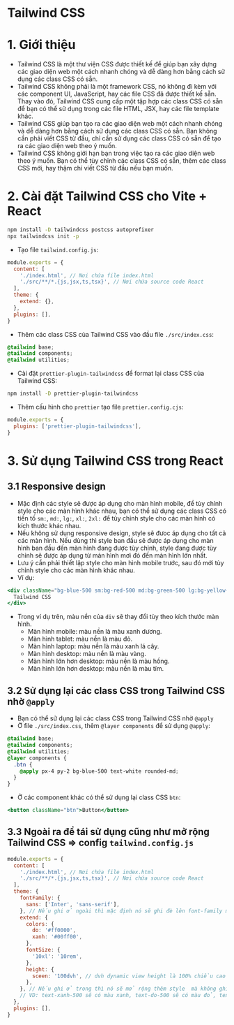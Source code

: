 # Tailwind CSS
# 1. Giới thiệu
- Tailwind CSS là một thư viện CSS được thiết kế để giúp bạn xây dựng các giao diện web một cách nhanh chóng và dễ dàng hơn bằng cách sử dụng các class CSS có sẵn.
- Tailwind CSS không phải là một framework CSS, nó không đi kèm với các component UI, JavaScript, hay các file CSS đã được thiết kế sẵn. Thay vào đó, Tailwind CSS cung cấp một tập hợp các class CSS có sẵn để bạn có thể sử dụng trong các file HTML, JSX, hay các file template khác.
- Tailwind CSS giúp bạn tạo ra các giao diện web một cách nhanh chóng và dễ dàng hơn bằng cách sử dụng các class CSS có sẵn. Bạn không cần phải viết CSS từ đầu, chỉ cần sử dụng các class CSS có sẵn để tạo ra các giao diện web theo ý muốn.
- Tailwind CSS không giới hạn bạn trong việc tạo ra các giao diện web theo ý muốn. Bạn có thể tùy chỉnh các class CSS có sẵn, thêm các class CSS mới, hay thậm chí viết CSS từ đầu nếu bạn muốn.

# 2. Cài đặt Tailwind CSS cho Vite + React
```bash
npm install -D tailwindcss postcss autoprefixer
npx tailwindcss init -p
```
- Tạo file `tailwind.config.js`:
```javascript
module.exports = {
  content: [
    './index.html', // Nơi chứa file index.html
    './src/**/*.{js,jsx,ts,tsx}', // Nơi chứa source code React
  ],
  theme: {
    extend: {},
  },
  plugins: [],
}
```
- Thêm các class CSS của Tailwind CSS vào đầu file `./src/index.css`:
```css
@tailwind base;
@tailwind components;
@tailwind utilities;
```
- Cài đặt `prettier-plugin-tailwindcss` để format lại class CSS của Tailwind CSS:
```bash
npm install -D prettier-plugin-tailwindcss
```
- Thêm cấu hình cho `prettier` tạo file `prettier.config.cjs`:
```javascript
module.exports = {
  plugins: ['prettier-plugin-tailwindcss'],
}
```

# 3. Sử dụng Tailwind CSS trong React
## 3.1 Responsive design
- Mặc định các style sẽ được áp dụng cho màn hình mobile, để tùy chỉnh style cho các màn hình khác nhau, bạn có thể sử dụng các class CSS có tiền tố `sm:`, `md:`, `lg:`, `xl:`, `2xl:` để tùy chỉnh style cho các màn hình có kích thước khác nhau.
- Nếu không sử dụng responsive design, style sẽ đưoc áp dụng cho tất cả các màn hình. Nếu dùng thì style ban đầu sẽ được áp dụng cho màn hình ban đầu đến màn hình đang được tùy chỉnh, style đang được tùy chỉnh sẽ được áp dụng từ màn hình mơi đó đến màn hình lớn nhất.
- Lưu ý cần phải thiết lập style cho màn hình mobile trước, sau đó mới tùy chỉnh style cho các màn hình khác nhau.
- Ví dụ:
```jsx
<div className="bg-blue-500 sm:bg-red-500 md:bg-green-500 lg:bg-yellow-500 xl:bg-pink-500 2xl:bg-purple-500">
  Tailwind CSS
</div>
```
- Trong ví dụ trên, màu nền của `div` sẽ thay đổi tùy theo kích thước màn hình.
  * Màn hình mobile: màu nền là màu xanh dương.
  * Màn hình tablet: màu nền là màu đỏ.
  * Màn hình laptop: màu nền là màu xanh lá cây.
  * Màn hình desktop: màu nền là màu vàng.
  * Màn hình lớn hơn desktop: màu nền là màu hồng.
  * Màn hình lớn hơn desktop: màu nền là màu tím.

## 3.2 Sử dụng lại các class CSS trong Tailwind CSS nhờ `@apply`
- Bạn có thể sử dụng lại các class CSS trong Tailwind CSS nhờ `@apply`
- Ở file `./src/index.css`, thêm `@layer components` để sử dụng `@apply`:
```css
@tailwind base;
@tailwind components;
@tailwind utilities;
@layer components {
  .btn {
    @apply px-4 py-2 bg-blue-500 text-white rounded-md;
  }
}
```
- Ở các component khác có thể sử dụng lại class CSS `btn`:
```jsx
<button className="btn">Button</button>
```
## 3.3 Ngoài ra để tái sử dụng cũng như mở rộng Tailwind CSS => config `tailwind.config.js`
```javascript
module.exports = {
  content: [
    './index.html', // Nơi chứa file index.html
    './src/**/*.{js,jsx,ts,tsx}', // Nơi chứa source code React
  ],
  theme: {
    fontFamily: {
      sans: ['Inter', 'sans-serif'],
    }, // Nếu ghi ở ngoài thì mặc định nó sẽ ghi đè lên font-family mặc định của Tailwind CSS
    extend: {
      colors: {
        do: '#ff0000',
        xanh: '#00ff00',
      },
      fontSize: {
        '10xl': '10rem',
      },
      height: {
        sceen: '100dvh', // dvh dynamic view height là 100% chiều cao của màn hình, khác với 100vh là 100% chiều cao của viewport
      },
    }, // Nếu ghi ở trong thì nó sẽ mở rộng thêm style  mà không ghi đè lên style mặc định của Tailwind 
    // VD: text-xanh-500 sẽ có màu xanh, text-do-500 sẽ có màu đỏ, text-10xl sẽ có kích thước font-size là 10rem, h-screen sẽ có chiều cao là 100% chiều cao của màn hình
  },
  plugins: [],
}
```